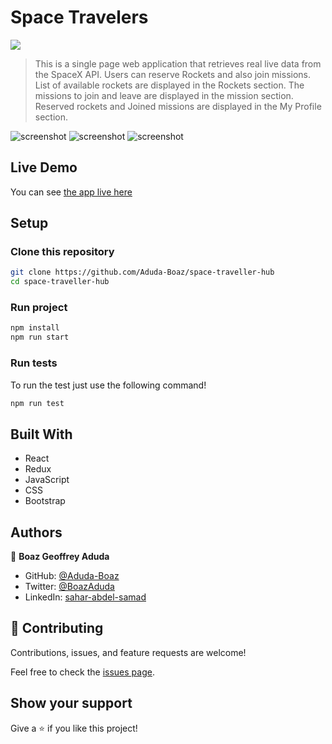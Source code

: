 # Space Travelers

![](https://img.shields.io/badge/Microverse-blueviolet)

> This is a single page web application that retrieves real live data from the SpaceX API. Users can reserve Rockets and also join missions.
> List of available rockets are displayed in the Rockets section. The missions to join and leave are displayed in the mission section.
> Reserved rockets and Joined missions are displayed in the My Profile section.

![screenshot](./resourcs/home_page.png)
![screenshot](./resourcs/missions.png)
![screenshot](./resourcs/profile.png)

## Live Demo

You can see [the app live here](https://spacex-profile-missions.netlify.app/)

## Setup

### Clone this repository

```bash
git clone https://github.com/Aduda-Boaz/space-traveller-hub
cd space-traveller-hub
```

### Run project

```bash
npm install
npm run start
```

### Run tests

To run the test just use the following command!

```bash
npm run test
```

## Built With

- React
- Redux
- JavaScript
- CSS
- Bootstrap

## Authors

👤 **Boaz Geoffrey Aduda**

- GitHub: [@Aduda-Boaz](https://github.com/Aduda-Boaz)
- Twitter: [@BoazAduda](https://twitter.com/BoazAduda)
- LinkedIn: [sahar-abdel-samad](https://www.linkedin.com/in/boaz-aduda/)

## 🤝 Contributing

Contributions, issues, and feature requests are welcome!

Feel free to check the [issues page](https://github.com/Sahar-AbdelSamad/space-travelers/issues).

## Show your support

Give a ⭐️ if you like this project!
